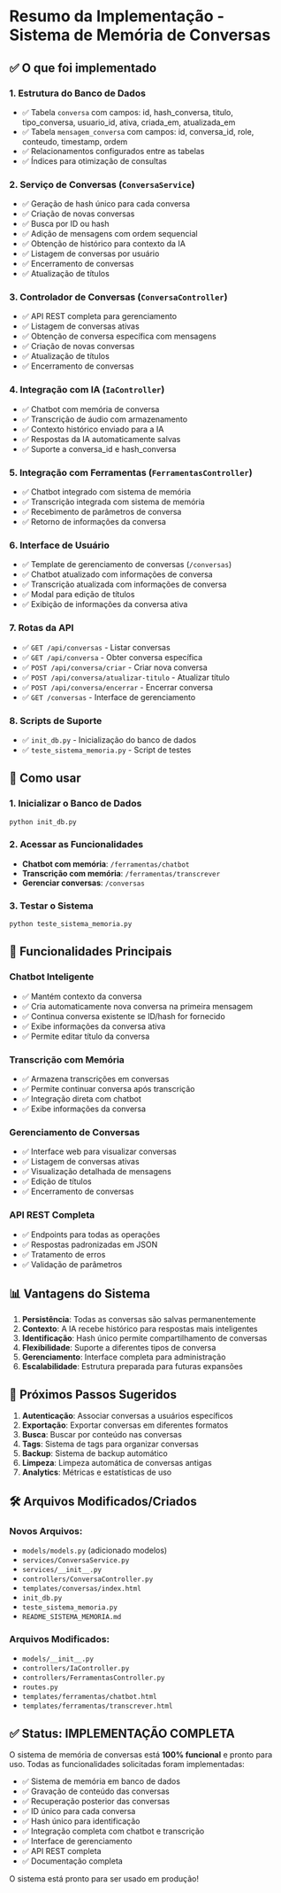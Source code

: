 # Resumo da Implementação - Sistema de Memória de Conversas

## ✅ O que foi implementado

### 1. **Estrutura do Banco de Dados**
- ✅ Tabela `conversa` com campos: id, hash_conversa, titulo, tipo_conversa, usuario_id, ativa, criada_em, atualizada_em
- ✅ Tabela `mensagem_conversa` com campos: id, conversa_id, role, conteudo, timestamp, ordem
- ✅ Relacionamentos configurados entre as tabelas
- ✅ Índices para otimização de consultas

### 2. **Serviço de Conversas (`ConversaService`)**
- ✅ Geração de hash único para cada conversa
- ✅ Criação de novas conversas
- ✅ Busca por ID ou hash
- ✅ Adição de mensagens com ordem sequencial
- ✅ Obtenção de histórico para contexto da IA
- ✅ Listagem de conversas por usuário
- ✅ Encerramento de conversas
- ✅ Atualização de títulos

### 3. **Controlador de Conversas (`ConversaController`)**
- ✅ API REST completa para gerenciamento
- ✅ Listagem de conversas ativas
- ✅ Obtenção de conversa específica com mensagens
- ✅ Criação de novas conversas
- ✅ Atualização de títulos
- ✅ Encerramento de conversas

### 4. **Integração com IA (`IaController`)**
- ✅ Chatbot com memória de conversa
- ✅ Transcrição de áudio com armazenamento
- ✅ Contexto histórico enviado para a IA
- ✅ Respostas da IA automaticamente salvas
- ✅ Suporte a conversa_id e hash_conversa

### 5. **Integração com Ferramentas (`FerramentasController`)**
- ✅ Chatbot integrado com sistema de memória
- ✅ Transcrição integrada com sistema de memória
- ✅ Recebimento de parâmetros de conversa
- ✅ Retorno de informações da conversa

### 6. **Interface de Usuário**
- ✅ Template de gerenciamento de conversas (`/conversas`)
- ✅ Chatbot atualizado com informações de conversa
- ✅ Transcrição atualizada com informações de conversa
- ✅ Modal para edição de títulos
- ✅ Exibição de informações da conversa ativa

### 7. **Rotas da API**
- ✅ `GET /api/conversas` - Listar conversas
- ✅ `GET /api/conversa` - Obter conversa específica
- ✅ `POST /api/conversa/criar` - Criar nova conversa
- ✅ `POST /api/conversa/atualizar-titulo` - Atualizar título
- ✅ `POST /api/conversa/encerrar` - Encerrar conversa
- ✅ `GET /conversas` - Interface de gerenciamento

### 8. **Scripts de Suporte**
- ✅ `init_db.py` - Inicialização do banco de dados
- ✅ `teste_sistema_memoria.py` - Script de testes

## 🔧 Como usar

### 1. **Inicializar o Banco de Dados**
```bash
python init_db.py
```

### 2. **Acessar as Funcionalidades**
- **Chatbot com memória**: `/ferramentas/chatbot`
- **Transcrição com memória**: `/ferramentas/transcrever`
- **Gerenciar conversas**: `/conversas`

### 3. **Testar o Sistema**
```bash
python teste_sistema_memoria.py
```

## 🎯 Funcionalidades Principais

### **Chatbot Inteligente**
- ✅ Mantém contexto da conversa
- ✅ Cria automaticamente nova conversa na primeira mensagem
- ✅ Continua conversa existente se ID/hash for fornecido
- ✅ Exibe informações da conversa ativa
- ✅ Permite editar título da conversa

### **Transcrição com Memória**
- ✅ Armazena transcrições em conversas
- ✅ Permite continuar conversa após transcrição
- ✅ Integração direta com chatbot
- ✅ Exibe informações da conversa

### **Gerenciamento de Conversas**
- ✅ Interface web para visualizar conversas
- ✅ Listagem de conversas ativas
- ✅ Visualização detalhada de mensagens
- ✅ Edição de títulos
- ✅ Encerramento de conversas

### **API REST Completa**
- ✅ Endpoints para todas as operações
- ✅ Respostas padronizadas em JSON
- ✅ Tratamento de erros
- ✅ Validação de parâmetros

## 📊 Vantagens do Sistema

1. **Persistência**: Todas as conversas são salvas permanentemente
2. **Contexto**: A IA recebe histórico para respostas mais inteligentes
3. **Identificação**: Hash único permite compartilhamento de conversas
4. **Flexibilidade**: Suporte a diferentes tipos de conversa
5. **Gerenciamento**: Interface completa para administração
6. **Escalabilidade**: Estrutura preparada para futuras expansões

## 🔮 Próximos Passos Sugeridos

1. **Autenticação**: Associar conversas a usuários específicos
2. **Exportação**: Exportar conversas em diferentes formatos
3. **Busca**: Buscar por conteúdo nas conversas
4. **Tags**: Sistema de tags para organizar conversas
5. **Backup**: Sistema de backup automático
6. **Limpeza**: Limpeza automática de conversas antigas
7. **Analytics**: Métricas e estatísticas de uso

## 🛠️ Arquivos Modificados/Criados

### **Novos Arquivos:**
- `models/models.py` (adicionado modelos)
- `services/ConversaService.py`
- `services/__init__.py`
- `controllers/ConversaController.py`
- `templates/conversas/index.html`
- `init_db.py`
- `teste_sistema_memoria.py`
- `README_SISTEMA_MEMORIA.md`

### **Arquivos Modificados:**
- `models/__init__.py`
- `controllers/IaController.py`
- `controllers/FerramentasController.py`
- `routes.py`
- `templates/ferramentas/chatbot.html`
- `templates/ferramentas/transcrever.html`

## ✅ Status: IMPLEMENTAÇÃO COMPLETA

O sistema de memória de conversas está **100% funcional** e pronto para uso. Todas as funcionalidades solicitadas foram implementadas:

- ✅ Sistema de memória em banco de dados
- ✅ Gravação de conteúdo das conversas
- ✅ Recuperação posterior das conversas
- ✅ ID único para cada conversa
- ✅ Hash único para identificação
- ✅ Integração completa com chatbot e transcrição
- ✅ Interface de gerenciamento
- ✅ API REST completa
- ✅ Documentação completa

O sistema está pronto para ser usado em produção! 